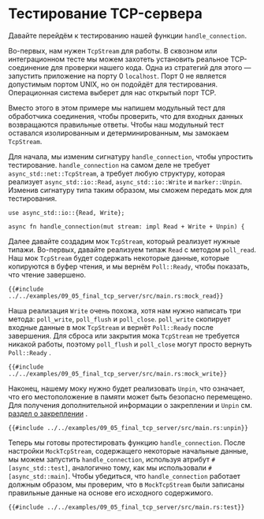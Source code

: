 # Тестирование TCP-сервера

Давайте перейдём к тестированию нашей функции `handle_connection`.

Во-первых, нам нужен `TcpStream` для работы. В сквозном или интеграционном тесте мы можем захотеть установить реальное TCP-соединение для проверки нашего кода. Одна из стратегий для этого — запустить приложение на порту 0 `localhost`. Порт 0 не является допустимым портом UNIX, но он подойдёт для тестирования. Операционная система выберет для нас открытый порт TCP.

Вместо этого в этом примере мы напишем модульный тест для обработчика соединения, чтобы проверить, что для входных данных возвращаются правильные ответы. Чтобы наш модульный тест оставался изолированным и детерминированным, мы замокаем `TcpStream`.

Для начала, мы изменим сигнатуру `handle_connection`, чтобы упростить тестирование. `handle_connection` на самом деле не требует `async_std::net::TcpStream`, а требует любую структуру, которая реализует `async_std::io::Read`, `async_std::io::Write` и `marker::Unpin`. Изменив сигнатуру типа таким образом, мы сможем передать мок для тестирования.

```rust,ignore
use async_std::io::{Read, Write};

async fn handle_connection(mut stream: impl Read + Write + Unpin) {
```

Далее давайте создадим мок `TcpStream`, который реализует нужные типажи. Во-первых, давайте реализуем типаж `Read` с методом `poll_read`. Наш мок `TcpStream` будет содержать некоторые данные, которые копируются в буфер чтения, и мы вернём `Poll::Ready`, чтобы показать, что чтение завершено.

```rust,ignore
{{#include ../../examples/09_05_final_tcp_server/src/main.rs:mock_read}}
```

Наша реализация `Write` очень похожа, хотя нам нужно написать три метода: `poll_write`, `poll_flush` и `poll_close`. `poll_write` скопирует входные данные в мок `TcpStream` и вернёт `Poll::Ready` после завершения. Для сброса или закрытия мока `TcpStream` не требуется никакой работы, поэтому `poll_flush` и `poll_close` могут просто вернуть `Poll::Ready` .

```rust,ignore
{{#include ../../examples/09_05_final_tcp_server/src/main.rs:mock_write}}
```

Наконец, нашему моку нужно будет реализовать `Unpin`, что означает, что его местоположение в памяти может быть безопасно перемещено. Для получения дополнительной информации о закреплении и `Unpin` см. [раздел о закреплении](../04_pinning/01_chapter.md) .

```rust,ignore
{{#include ../../examples/09_05_final_tcp_server/src/main.rs:unpin}}
```

Теперь мы готовы протестировать функцию `handle_connection`. После настройки `MockTcpStream`, содержащего некоторые начальные данные, мы можем запустить `handle_connection`, используя атрибут `#[async_std::test]`, аналогично тому, как мы использовали `#[async_std::main]`. Чтобы убедиться, что `handle_connection` работает должным образом, мы проверим, что в `MockTcpStream` были записаны правильные данные на основе его исходного содержимого.

```rust,ignore
{{#include ../../examples/09_05_final_tcp_server/src/main.rs:test}}
```
